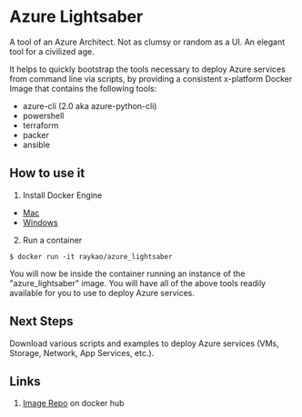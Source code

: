 # Azure Lightsaber

A tool of an Azure Architect. Not as clumsy or random as a UI. An elegant tool for a civilized age.

It helps to quickly bootstrap the tools necessary to deploy Azure services from command line via scripts, by providing a consistent x-platform Docker Image that contains the following tools:
- azure-cli (2.0 aka azure-python-cli)
- powershell
- terraform
- packer
- ansible

## How to use it

1. Install Docker Engine
- [Mac](https://docs.docker.com/docker-for-mac/install/#download-docker-for-mac)
- [Windows](https://docs.docker.com/docker-for-windows/)

2. Run a container
```:shell
$ docker run -it raykao/azure_lightsaber
```

You will now be inside the container running an instance of the "azure_lightsaber" image.  You will have all of the above tools readily available for you to use to deploy Azure services.

## Next Steps

Download various scripts and examples to deploy Azure services (VMs, Storage, Network, App Services, etc.).

## Links

1. [Image Repo](https://hub.docker.com/r/raykao/azure_lightsaber/) on docker hub
